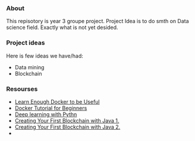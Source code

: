 ### About
This repisotory is year 3 groupe project.
Project Idea is to do smth on Data science field. Exactly what is not yet desided.

### Project ideas
Here is few ideas we have/had:
- Data mining
- Blockchain


### Resourses
- [Learn Enough Docker to be Useful](https://towardsdatascience.com/learn-enough-docker-to-be-useful-b7ba70caeb4b)
- [Docker Tutorial for Beginners](https://hashnode.com/post/docker-tutorial-for-beginners-cjrj2hg5001s2ufs1nker9he2)
- [Deep learning with Pythn](https://towardsdatascience.com/deep-learning-with-python-703e26853820)
- [Creating Your First Blockchain with Java 1.](https://medium.com/programmers-blockchain/create-simple-blockchain-java-tutorial-from-scratch-6eeed3cb03fa)
- [Creating Your First Blockchain with Java 2.](https://medium.com/programmers-blockchain/creating-your-first-blockchain-with-java-part-2-transactions-2cdac335e0ce)
-
